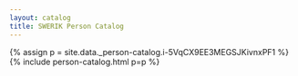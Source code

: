 ```yaml
---
layout: catalog
title: SWERIK Person Catalog
---
```

{% assign p = site.data._person-catalog.i-5VqCX9EE3MEGSJKivnxPF1 %}
{% include person-catalog.html p=p %}

